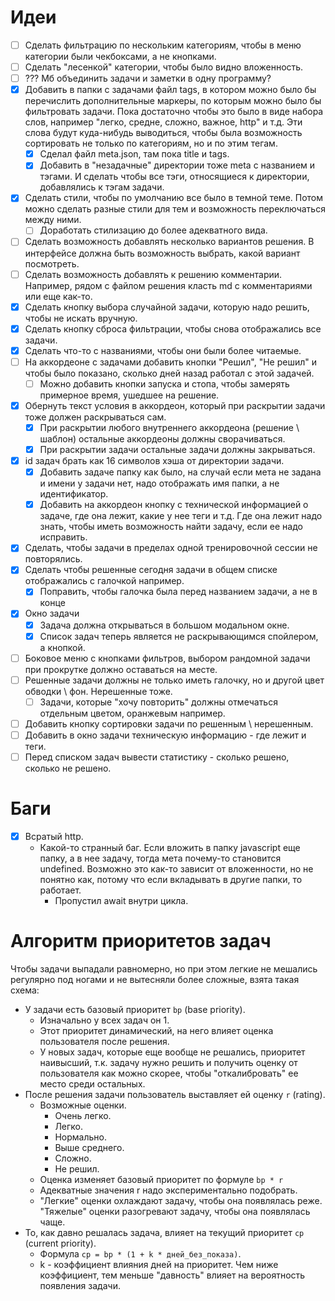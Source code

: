 # Идеи

- [ ] Сделать фильтрацию по нескольким категориям, чтобы в меню категории были чекбоксами, а не кнопками.
- [ ] Сделать "лесенкой" категории, чтобы было видно вложенность.
- [ ] ??? Мб объединить задачи и заметки в одну программу?
- [x] Добавить в папки с задачами файл tags, в котором можно было бы перечислить дополнительные маркеры, по которым можно было бы фильтровать задачи. Пока достаточно чтобы это было в виде набора слов, например "легко, средне, сложно, важное, http" и т.д. Эти слова будут куда-нибудь выводиться, чтобы была возможность сортировать не только по категориям, но и по этим тегам.
  - [x] Сделал файл meta.json, там пока title и tags.
  - [x] Добавить в "незадачные" директории тоже meta с названием и тэгами. И сделать чтобы все тэги, относящиеся к директории, добавлялись к тэгам задачи.
- [x] Сделать стили, чтобы по умолчанию все было в темной теме. Потом можно сделать разные стили для тем и возможность переключаться между ними.
  - [ ] Доработать стилизацию до более адекватного вида.
- [ ] Сделать возможность добавлять несколько вариантов решения. В интерфейсе должна быть возможность выбрать, какой вариант посмотреть.
- [ ] Сделать возможность добавлять к решению комментарии. Например, рядом с файлом решения класть md с комментариями или еще как-то.
- [x] Сделать кнопку выбора случайной задачи, которую надо решить, чтобы не искать вручную.
- [x] Сделать кнопку сброса фильтрации, чтобы снова отображались все задачи.
- [x] Сделать что-то с названиями, чтобы они были более читаемые.
- [ ] На аккордеоне с задачами добавить кнопки "Решил", "Не решил" и чтобы было показано, сколько дней назад работал с этой задачей.
  - [ ] Можно добавить кнопки запуска и стопа, чтобы замерять примерное время, ушедшее на решение.
- [x] Обернуть текст условия в аккордеон, который при раскрытии задачи тоже должен раскрываться сам.
  - [x] При раскрытии любого внутреннего аккордеона (решение \ шаблон) остальные аккордеоны должны сворачиваться.
  - [x] При раскрытии задачи остальные задачи должны закрываться.
- [x] id задач брать как 16 символов хэша от директории задачи.
  - [x] Добавить задаче папку как было, на случай если мета не задана и имени у задачи нет, надо отображать имя папки, а не идентификатор. 
  - [x] Добавить на аккордеон кнопку с технической информацией о задаче, где она лежит, какие у нее теги и т.д. Где она лежит надо знать, чтобы иметь возможность найти задачу, если ее надо исправить.
- [x] Сделать, чтобы задачи в пределах одной тренировочной сессии не повторялись.
- [x] Сделать чтобы решенные сегодня задачи в общем списке отображались с галочкой например.
  - [x] Поправить, чтобы галочка была перед названием задачи, а не в конце
- [x] Окно задачи
  - [x] Задача должна открываться в большом модальном окне.
  - [x] Список задач теперь является не раскрывающимся спойлером, а кнопкой.
- [ ] Боковое меню с кнопками фильтров, выбором рандомной задачи при прокрутке должно оставаться на месте.
- [ ] Решенные задачи должны не только иметь галочку, но и другой цвет обводки \ фон. Нерешенные тоже.
  - [ ] Задачи, которые "хочу повторить" должны отмечаться отдельным цветом, оранжевым например.
- [ ] Добавить кнопку сортировки задачи по решенным \ нерешенным.
- [ ] Добавить в окно задачи техническую информацию - где лежит и теги.
- [ ] Перед списком задач вывести статистику - сколько решено, сколько не решено.

# Баги

- [x] Всратый http.
  * Какой-то странный баг. Если вложить в папку javascript еще папку, а в нее задачу, тогда мета почему-то становится undefined. Возможно это как-то зависит от вложенности, но не понятно как, потому что если вкладывать в другие папки, то работает.
    * Пропустил await внутри цикла.





# Алгоритм приоритетов задач

Чтобы задачи выпадали равномерно, но при этом легкие не мешались регулярно под ногами и не вытесняли более сложные, взята такая схема:

* У задачи есть базовый приоритет `bp` (base priority).
  * Изначально у всех задач он 1.
  * Этот приоритет динамический, на него влияет оценка пользователя после решения.
  * У новых задач, которые еще вообще не решались, приоритет наивысший, т.к. задачу нужно решить и получить оценку от пользователя как можно скорее, чтобы "откалибровать" ее место среди остальных.
* После решения задачи пользователь выставляет ей оценку `r` (rating).
  * Возможные оценки.
    * Очень легко.
    * Легко.
    * Нормально.
    * Выше среднего.
    * Сложно.
    * Не решил.
  * Оценка изменяет базовый приоритет по формуле `bp * r`
  * Адекватные значения r надо экспериментально подобрать.
  * "Легкие" оценки охлаждают задачу, чтобы она появлялась реже. "Тяжелые" оценки разогревают задачу, чтобы она появлялась чаще.
* То, как давно решалась задача, влияет на текущий приоритет `cp` (current priority).
  * Формула `cp = bp * (1 + k * дней_без_показа)`.
  * k - коэффициент влияния дней на приоритет. Чем ниже коэффициент, тем меньше "давность" влияет на вероятность появления задачи.